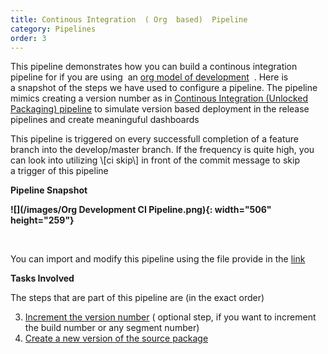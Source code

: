 ```yaml
---
title: Continous Integration  ( Org  based)  Pipeline
category: Pipelines
order: 3
---
```


This pipeline demonstrates how you can build a&nbsp;continous integration pipeline for if you are using&nbsp; an [org model of development](https://trailhead.salesforce.com/en/content/learn/modules/org-development-model)&nbsp; . Here is a&nbsp;snapshot of the steps we have used to configure a&nbsp;pipeline. The pipeline mimics creating a version number as in [Continous Integration (Unlocked Packaging) pipeline](/Pipelines/Continous%20Integration%20Unlocked%20Package%20Pipeline/) to simulate version based deployment in the release pipelines and create meaninguful dashboards

This pipeline is triggered on every successfull completion of a&nbsp;feature branch into the develop/master branch. If the frequency is quite high, you can look into utilizing \\\[ci skip\\\] in front of the commit message to skip a&nbsp;trigger of this pipeline

**Pipeline Snapshot**

**![](/images/Org Development CI Pipeline.png){: width="506" height="259"}**

&nbsp;

You can import and modify this pipeline using the file provide in the [link](https://github.com/azlamsalam/sfpowerscripts/blob/master/SamplePipelines/Source%20Package%20Build%20using%20sfpowerscripts.json)

**Tasks Involved**

The steps that are part of this pipeline are (in the exact order)

3. [Increment the version number](/Tasks/Packaging-Tasks/Increment%20Version%20number%20of%20a%20package/) ( optional step, if you want to increment the build number or any segment number)
4. [Create a new version of the source package](/Tasks/Packaging-Tasks/Create%20Source%20based%20Packaging/)
